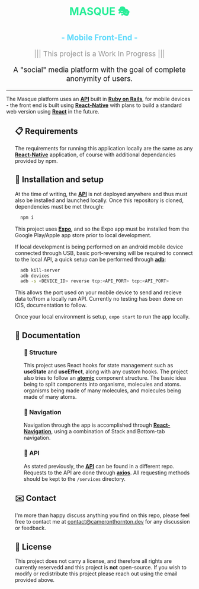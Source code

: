 <style>
  ul {
    list-style: none;
  }
</style>

<h1 align="center" style="color: #26ed97">
  MASQUE 🎭
</h1>
<h2 align="center"  style="color: #61dafb">
  - Mobile Front-End -
</h2>

<p align="center" style="font-size: 1.2rem; color: #969696">
  ||| This project is a Work In Progress |||
</p>
<p align="center" style="font-size: 1.2rem;">
  A "social" media platform with the goal of complete anonymity of users.
</p>

<hr />


The Masque platform uses an [**API**][a] built in [**Ruby on Rails**][r], for mobile devices - the front end is built using [**React-Native**][rn] with plans to build a standard web version using [**React**][rjs] in the future.

[a]: https://github.com/Shubwub/masque-api
[ax]: https://github.com/axios/axios
[r]: https://github.com/rails/rails
[rn]: https://github.com/facebook/react-native
[rna]: https://github.com/react-navigation/react-navigation
[rjs]: https://github.com/facebook/react
[e]: https://github.com/expo/expo
[adb]: https://developer.android.com/studio/command-line/adb
[at]: https://atomicdesign.bradfrost.com/chapter-2/

- ## 📋 Requirements

  The requirements for running this application locally are the same as any [**React-Native**][rn] application, of course with additional dependancies provided by npm.

- ## 🎉 Installation and setup

  At the time of writing, the [**API**][a] is not deployed anywhere and thus must also be installed and launched locally. Once this repository is cloned, dependencies must be met through:

  ```bash
    npm i
  ```

  This project uses [**Expo**][e], and so the Expo app must be installed from the Google Play/Apple app store prior to local development.

  If local development is being performed on an android mobile device connected through USB, basic port-reversing will be required to connect to the local API, a quick setup can be performed through [**adb**][adb]:

  ```bash
    adb kill-server
    adb devices
    adb -s <DEVICE_ID> reverse tcp:<API_PORT> tcp:<API_PORT>
  ```

  This allows the port used on your mobile device to send and recieve data to/from a locally run API. Currently no testing has been done on IOS, documentation to follow.

  Once your local environment is setup, `expo start` to run the app locally.

- ## 📖 Documentation

  - ### 🚧 Structure
    This project uses React hooks for state management such as **useState** and **useEffect**, along with any custom hooks.
    The project also tries to follow an [**atomic**][at] component structure. The basic idea being to split components into organisms, molecules and atoms. organisms being made of many molecules, and molecules being made of many atoms.
  - ### 🚗 Navigation
    Navigation through the app is accomplished through [**React-Navigation**][rna], using a combination of Stack and Bottom-tab navigation.
  - ### 💎 API
    As stated previously, the [**API**][a] can be found in a different repo. Requests to the API are done through [**axios**][ax]. All requesting methods should be kept to the `/services` directory.

- ## ✉️ Contact

  I'm more than happy discuss anything you find on this repo, please feel free to contact me at [contact@cameronthornton.dev](mailto:contact@cameronthornton.dev) for any discussion or feedback.

- ## 📄 License
  This project does not carry a license, and therefore all rights are currently reservedd and this project is **not** open-source. If you wish to modify or redistribute this project please reach out using the email provided above.
